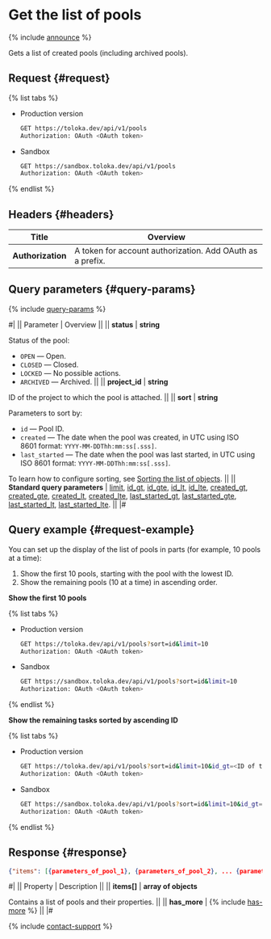 # Get the list of pools

{% include [announce](../_includes/announce.md) %}

Gets a list of created pools (including archived pools).

## Request {#request}

{% list tabs %}

- Production version

  ```bash
  GET https://toloka.dev/api/v1/pools
  Authorization: OAuth <OAuth token>
  ```

- Sandbox

  ```bash
  GET https://sandbox.toloka.dev/api/v1/pools
  Authorization: OAuth <OAuth token>
  ```

{% endlist %}

## Headers {#headers}

Title | Overview
----- | -----
**Authorization** | A token for account authorization. Add OAuth as a prefix.

## Query parameters {#query-params}

{% include [query-params](../_includes/query-params.md) %}

#|
|| Parameter | Overview ||
|| **status** | **string**

Status of the pool:

- `OPEN` — Open.
- `CLOSED` — Closed.
- `LOCKED` — No possible actions.
- `ARCHIVED` — Archived. ||
|| **project_id** | **string**

ID of the project to which the pool is attached. ||
|| **sort** | **string**

Parameters to sort by:

- `id` — Pool ID.
- `created` — The date when the pool was created, in UTC using ISO 8601 format: `YYYY-MM-DDThh:mm:ss[.sss]`.
- `last_started` — The date when the pool was last started, in UTC using ISO 8601 format: `YYYY-MM-DDThh:mm:ss[.sss]`.

To learn how to configure sorting, see [Sorting the list of objects](sorting.md). ||
|| **Standard query parameters** | [limit](standard-query-parameters.md#limit), [id_gt](standard-query-parameters.md#id_gt), [id_gte](standard-query-parameters.md#id_gte), [id_lt](standard-query-parameters.md#id_lt), [id_lte](standard-query-parameters.md#id_lte), [created_gt](standard-query-parameters.md#created_gt), [created_gte](standard-query-parameters.md#created_gte), [created_lt](standard-query-parameters.md#created_lt), [created_lte](standard-query-parameters.md#created_lte), [last_started_gt](standard-query-parameters.md#last_started_gt), [last_started_gte](standard-query-parameters.md#last_started_gte), [last_started_lt](standard-query-parameters.md#last_started_lt), [last_started_lte](standard-query-parameters.md#last_started_lte). ||
|#

## Query example {#request-example}

You can set up the display of the list of pools in parts (for example, 10 pools at a time):

1. Show the first 10 pools, starting with the pool with the lowest ID.
1. Show the remaining pools (10 at a time) in ascending order.

**Show the first 10 pools**

{% list tabs %}

- Production version

  ```bash
  GET https://toloka.dev/api/v1/pools?sort=id&limit=10
  Authorization: OAuth <OAuth token>
  ```

- Sandbox

  ```bash
  GET https://sandbox.toloka.dev/api/v1/pools?sort=id&limit=10
  Authorization: OAuth <OAuth token>
  ```

{% endlist %}

**Show the remaining tasks sorted by ascending ID**

{% list tabs %}

- Production version

  ```bash
  GET https://toloka.dev/api/v1/pools?sort=id&limit=10&id_gt=<ID of the last pool from the previous response>
  Authorization: OAuth <OAuth token>
  ```

- Sandbox

  ```bash
  GET https://sandbox.toloka.dev/api/v1/pools?sort=id&limit=10&id_gt=<ID of the last pool from the previous response>
  Authorization: OAuth <OAuth token>
  ```

{% endlist %}

## Response {#response}

```json
{"items": [{parameters_of_pool_1}, {parameters_of_pool_2}, ... {parameters_of_pool__n_}], "has_more": false}
```

#|
|| Property | Description ||
|| **items[]** | **array of objects**

Contains a list of pools and their properties. ||
|| **has_more** | {% include [has-more](../_includes/has-more.md) %} ||
|#

{% include [contact-support](../../guide/_includes/contact-support.md) %}